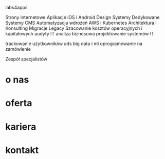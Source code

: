 labs4apps

Strony internetowe
Aplikacje iOS i Android
Design Systemy
Dedykowane Systemy CMS
Automatyzacja wdrożeń
AWS i Kubernetes
Architektura i Konsulting
Migracje Legacy
Szacowanie kosztów operacyjnych i kapitałowych
audyty IT
analiza biznesowa
projektowanie systemów IT

trackowanie użytkowników
ads
big data i ml
oprogramowanie na zamówienie



Zespół specjalistów

# o nas

# oferta

# kariera

# kontakt